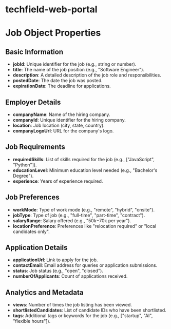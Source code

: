 # techfield-web-portal



# Job Object Properties

## Basic Information
- **jobId**: Unique identifier for the job (e.g., string or number).
- **title**: The name of the job position (e.g., "Software Engineer").
- **description**: A detailed description of the job role and responsibilities.
- **postedDate**: The date the job was posted.
- **expirationDate**: The deadline for applications.

## Employer Details
- **companyName**: Name of the hiring company.
- **companyId**: Unique identifier for the hiring company.
- **location**: Job location (city, state, country).
- **companyLogoUrl**: URL for the company's logo.

## Job Requirements
- **requiredSkills**: List of skills required for the job (e.g., ["JavaScript", "Python"]).
- **educationLevel**: Minimum education level needed (e.g., "Bachelor's Degree").
- **experience**: Years of experience required.

## Job Preferences
- **workMode**: Type of work mode (e.g., "remote", "hybrid", "onsite").
- **jobType**: Type of job (e.g., "full-time", "part-time", "contract").
- **salaryRange**: Salary offered (e.g., "$50k-$70k per year").
- **locationPreference**: Preferences like "relocation required" or "local candidates only".

## Application Details
- **applicationUrl**: Link to apply for the job.
- **contactEmail**: Email address for queries or application submissions.
- **status**: Job status (e.g., "open", "closed").
- **numberOfApplicants**: Count of applications received.

## Analytics and Metadata
- **views**: Number of times the job listing has been viewed.
- **shortlistedCandidates**: List of candidate IDs who have been shortlisted.
- **tags**: Additional tags or keywords for the job (e.g., ["startup", "AI", "flexible hours"]).
